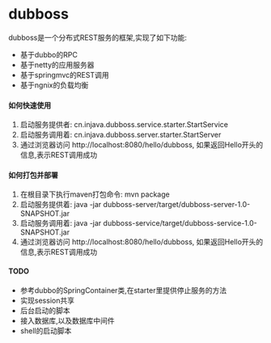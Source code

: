 # dubboss

dubboss是一个分布式REST服务的框架,实现了如下功能:

+   基于dubbo的RPC
+   基于netty的应用服务器
+   基于springmvc的REST调用
+   基于ngnix的负载均衡

#### 如何快速使用

1.  启动服务提供者: cn.injava.dubboss.service.starter.StartService
2.  启动服务调用着: cn.injava.dubboss.server.starter.StartServer
3.  通过浏览器访问 http://localhost:8080/hello/dubboss, 如果返回Hello开头的信息,表示REST调用成功

#### 如何打包并部署

1.  在根目录下执行maven打包命令: mvn package
2.  启动服务提供着: java -jar dubboss-server/target/dubboss-server-1.0-SNAPSHOT.jar
3.  启动服务调用着: java -jar dubboss-service/target/dubboss-service-1.0-SNAPSHOT.jar
4.  通过浏览器访问 http://localhost:8080/hello/dubboss, 如果返回Hello开头的信息,表示REST调用成功

#### TODO

+   参考dubbo的SpringContainer类,在starter里提供停止服务的方法
+   实现session共享
+   后台启动的脚本
+   接入数据库,以及数据库中间件
+   shell的启动脚本